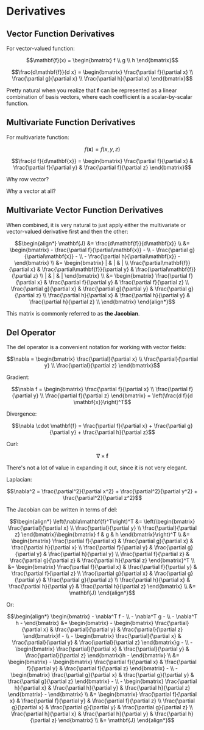# Derivatives

## Vector Function Derivatives

For vector-valued function:

$$\mathbf{f}(x) = \begin{bmatrix}
    f \\ g \\ h
\end{bmatrix}$$

$$\frac{d\mathbf{f}}{d x} = \begin{bmatrix}
    \frac{\partial f}{\partial x} \\
    \frac{\partial g}{\partial x} \\
    \frac{\partial h}{\partial x}
\end{bmatrix}$$

Pretty natural when you realize that $\mathbf{f}$ can be represented as a linear combination of basis vectors, where each coefficient is a scalar-by-scalar function.

## Multivariate Function Derivatives

For multivariate function:

$$f(\mathbf{x}) = f(x, y, z)$$

$$\frac{d f}{d\mathbf{x}} = \begin{bmatrix}
    \frac{\partial f}{\partial x} & \frac{\partial f}{\partial y} & \frac{\partial f}{\partial z}
\end{bmatrix}$$

Why row vector?

Why a vector at all?

## Multivariate Vector Function Derivatives

When combined, it is very natural to just apply either the multivariate or vector-valued derivative first and then the other:

$$\begin{align*}
    \mathbf{J} &= \frac{d\mathbf{f}}{d\mathbf{x}} \\
    &= \begin{bmatrix}
        - \frac{\partial f}{\partial\mathbf{x}} - \\
        - \frac{\partial g}{\partial\mathbf{x}} - \\
        - \frac{\partial h}{\partial\mathbf{x}} -
    \end{bmatrix} \\
    &= \begin{bmatrix}
        | & | & | \\
        \frac{\partial\mathbf{f}}{\partial x} & \frac{\partial\mathbf{f}}{\partial y} & \frac{\partial\mathbf{f}}{\partial z} \\
        | & | & |
    \end{bmatrix} \\
    &= \begin{bmatrix}
        \frac{\partial f}{\partial x} & \frac{\partial f}{\partial y} & \frac{\partial f}{\partial z} \\
        \frac{\partial g}{\partial x} & \frac{\partial g}{\partial y} & \frac{\partial g}{\partial z} \\
        \frac{\partial h}{\partial x} & \frac{\partial h}{\partial y} & \frac{\partial h}{\partial z} \\
    \end{bmatrix}
\end{align*}$$

This matrix is commonly referred to as **the Jacobian**.

## Del Operator

The del operator is a convenient notation for working with vector fields:

$$\nabla = \begin{bmatrix}
    \frac{\partial}{\partial x} \\
    \frac{\partial}{\partial y} \\
    \frac{\partial}{\partial z}
\end{bmatrix}$$

Gradient:

$$\nabla f = \begin{bmatrix}
    \frac{\partial f}{\partial x} \\
    \frac{\partial f}{\partial y} \\
    \frac{\partial f}{\partial z}
\end{bmatrix} = \left(\frac{d f}{d \mathbf{x}}\right)^T$$

Divergence:

$$\nabla \cdot \mathbf{f} = \frac{\partial f}{\partial x} + \frac{\partial g}{\partial y} + \frac{\partial h}{\partial z}$$

Curl:

$$\nabla \times \mathbf{f}$$

There's not a lot of value in expanding it out, since it is not very elegant.

Laplacian:

$$\nabla^2 = \frac{\partial^2}{\partial x^2} + \frac{\partial^2}{\partial y^2} + \frac{\partial^2}{\partial z^2}$$

The Jacobian can be written in terms of del:

$$\begin{align*}
    \left(\nabla\mathbf{f}^T\right)^T &= \left(\begin{bmatrix}
        \frac{\partial}{\partial x} \\
        \frac{\partial}{\partial y} \\
        \frac{\partial}{\partial z}
    \end{bmatrix}\begin{bmatrix}
        f & g & h
    \end{bmatrix}\right)^T \\
    &= \begin{bmatrix}
        \frac{\partial f}{\partial x} & \frac{\partial g}{\partial x} & \frac{\partial h}{\partial x} \\
        \frac{\partial f}{\partial y} & \frac{\partial g}{\partial y} & \frac{\partial h}{\partial y} \\
        \frac{\partial f}{\partial z} & \frac{\partial g}{\partial z} & \frac{\partial h}{\partial z}
    \end{bmatrix}^T \\
    &= \begin{bmatrix}
        \frac{\partial f}{\partial x} & \frac{\partial f}{\partial y} & \frac{\partial f}{\partial z} \\
        \frac{\partial g}{\partial x} & \frac{\partial g}{\partial y} & \frac{\partial g}{\partial z} \\
        \frac{\partial h}{\partial x} & \frac{\partial h}{\partial y} & \frac{\partial h}{\partial z}
    \end{bmatrix} \\
    &= \mathbf{J}
\end{align*}$$

Or:

$$\begin{align*}
    \begin{bmatrix}
        - \nabla^T f - \\
        - \nabla^T g - \\
        - \nabla^T h -
    \end{bmatrix} &= \begin{bmatrix}
        - \begin{bmatrix}
            \frac{\partial}{\partial x} & \frac{\partial}{\partial y} & \frac{\partial}{\partial z}
        \end{bmatrix}f - \\
        - \begin{bmatrix}
            \frac{\partial}{\partial x} & \frac{\partial}{\partial y} & \frac{\partial}{\partial z}
        \end{bmatrix}g - \\
        - \begin{bmatrix}
            \frac{\partial}{\partial x} & \frac{\partial}{\partial y} & \frac{\partial}{\partial z}
        \end{bmatrix}h -
    \end{bmatrix} \\
    &= \begin{bmatrix}
        - \begin{bmatrix}
            \frac{\partial f}{\partial x} & \frac{\partial f}{\partial y} & \frac{\partial f}{\partial z}
        \end{bmatrix} - \\
        - \begin{bmatrix}
            \frac{\partial g}{\partial x} & \frac{\partial g}{\partial y} & \frac{\partial g}{\partial z}
        \end{bmatrix} - \\
        - \begin{bmatrix}
            \frac{\partial h}{\partial x} & \frac{\partial h}{\partial y} & \frac{\partial h}{\partial z}
        \end{bmatrix} -
    \end{bmatrix} \\
    &= \begin{bmatrix}
        \frac{\partial f}{\partial x} & \frac{\partial f}{\partial y} & \frac{\partial f}{\partial z} \\
        \frac{\partial g}{\partial x} & \frac{\partial g}{\partial y} & \frac{\partial g}{\partial z} \\
        \frac{\partial h}{\partial x} & \frac{\partial h}{\partial y} & \frac{\partial h}{\partial z}
    \end{bmatrix} \\
    &= \mathbf{J}
\end{align*}$$
